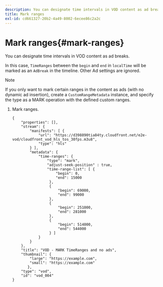 ```yaml
---
description: You can designate time intervals in VOD content as ad breaks.
title: Mark ranges
exl-id: cd661327-20b2-4a49-8002-6ecee86c2a2c
---
```

# Mark ranges{#mark-ranges}

You can designate time intervals in VOD content as ad breaks.

In this case, `TimeRanges` between the `begin` and `end` in `localTime` will be marked as an `AdBreak` in the timeline. Other Ad settings are ignored.

>[!NOTE]
>
>If you only want to mark certain ranges in the content as ads (with no dynamic ad insertion), create a `CustomRangeMetadata` instance, and specify the type as a MARK operation with the defined custom ranges.

1. Mark ranges.

   ```
   {   
       "properties": [],
       "stream": {
           "manifests": [ {
               "url": "https://d398890tia84ty.cloudfront.net/e2e-vod/cloudfront_vod_hls_tos_30fps.m3u8",
               "type": "hls"
           } ],
           "metadata": {
               "time-ranges": {
                   "type": "mark",
                   "adjust-seek-position" : true,   
                   "time-range-list": [ {
                       "begin": 0,
                       "end": 15000
                    },
                    {
                        "begin": 69000,
                        "end": 99000
                    },
                    {
                        "begin": 251000,
                        "end": 281000
                    },
                    {
                        "begin": 514000,
                        "end": 544000
                    } ]
               }
           }           
       },   
       "title": "VOD - MARK TimeRanges and no ads",
       "thumbnail": {
           "large": "https://example.com",
           "small": "https://example.com"
          },
       "type": "vod",
       "id": "vod_004"
   }
   
   ```
